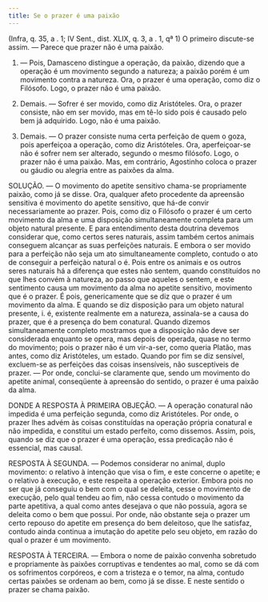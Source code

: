 ```yaml
---
title: Se o prazer é uma paixão
---
```


(Infra, q. 35, a . 1; IV Sent., dist. XLIX, q. 3, a . 1, qª 1)
  O primeiro discute-se assim. ― Parece que prazer não é uma paixão.  

1. ― Pois, Damasceno distingue a operação, da paixão, dizendo que a operação é um movimento segundo a natureza; a paixão porém é um movimento contra a natureza. Ora, o prazer é uma operação, como diz o Filósofo. Logo, o prazer não é uma paixão.  

2. Demais. ― Sofrer é ser movido, como diz Aristóteles. Ora, o prazer consiste, não em ser movido, mas em tê-lo sido pois é causado pelo bem já adquirido. Logo, não é uma paixão.  

3. Demais. ― O prazer consiste numa certa perfeição de quem o goza, pois aperfeiçoa a operação, como diz Aristóteles. Ora, aperfeiçoar-se não é sofrer nem ser alterado, segundo o mesmo filósofo. Logo, o prazer não é uma paixão.  Mas, em contrário, Agostinho coloca o prazer ou gáudio ou alegria entre as paixões da alma.  

SOLUÇÃO. ― O movimento do apetite sensitivo chama-se propriamente paixão, como já se disse. Ora, qualquer afeto procedente da apreensão sensitiva é movimento do apetite sensitivo, que há-de convir necessariamente ao prazer. Pois, como diz o Filósofo o prazer é um certo movimento da alma e uma disposição simultaneamente completa para um objeto natural presente.  E para entendimento desta doutrina devemos considerar que, como certos seres naturais, assim também certos animais conseguem alcançar as suas perfeições naturais. E embora o ser movido para a perfeição não seja um ato simultaneamente completo, contudo o ato de conseguir a perfeição natural o é. Pois entre os animais e os outros seres naturais há a diferença que estes não sentem, quando constituídos no que lhes convém à natureza, ao passo que aqueles o sentem, e este sentimento causa um movimento da alma no apetite sensitivo, movimento que é o prazer. É pois, genericamente que se diz que o prazer é um movimento da alma. E quando se diz disposição para um objeto natural presente, i. é, existente realmente em a natureza, assinala-se a causa do prazer, que é a presença do bem conatural. Quando dizemos simultaneamente completo mostramos que a disposição não deve ser considerada enquanto se opera, mas depois de operada, quase no termo do movimento; pois o prazer não é um vir-a-ser, como queria Platão, mas antes, como diz Aristóteles, um estado. Quando por fim se diz sensível, excluem-se as perfeições das coisas insensíveis, não susceptíveis de prazer. ― Por onde, conclui-se claramente que, sendo um movimento do apetite animal, conseqüente à apreensão do sentido, o prazer é uma paixão da alma.  

DONDE A RESPOSTA À PRIMEIRA OBJEÇÃO. ― A operação conatural não impedida é uma perfeição segunda, como diz Aristóteles. Por onde, o prazer lhes advém às coisas constituídas na operação própria conatural e não impedida, e constitui um estado perfeito, como dissemos. Assim, pois, quando se diz que o prazer é uma operação, essa predicação não é essencial, mas causal.  

RESPOSTA À SEGUNDA. ― Podemos considerar no animal, duplo movimento: o relativo à intenção que visa o fim, e este concerne o apetite; e o relativo à execução, e este respeita a operação exterior. Embora pois no ser que já conseguiu o bem com o qual se deleita, cesse o movimento de execução, pelo qual tendeu ao fim, não cessa contudo o movimento da parte apetitiva, a qual como antes desejava o que não possuía, agora se deleita como o bem que possui. Por onde, não obstante seja o prazer um certo repouso do apetite em presença do bem deleitoso, que lhe satisfaz, contudo ainda continua a imutação do apetite pelo seu objeto, em razão do qual o prazer é um movimento.  

RESPOSTA À TERCEIRA. ― Embora o nome de paixão convenha sobretudo e propriamente às paixões corruptivas e tendentes ao mal, como se dá com os sofrimentos corpóreos, e com a tristeza e o temor, na alma, contudo certas paixões se ordenam ao bem, como já se disse. E neste sentido o prazer se chama paixão.